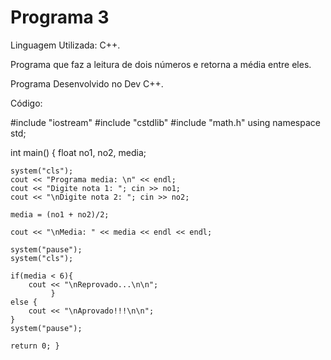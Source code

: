 # Programa 3

Linguagem Utilizada: C++.

Programa que faz a leitura de dois números e retorna a média entre eles.

Programa Desenvolvido no Dev C++.

Código:

#include "iostream"
#include "cstdlib"
#include "math.h"
using namespace std;

int main() {
    float no1, no2, media;
    
    system("cls");
    cout << "Programa media: \n" << endl;
    cout << "Digite nota 1: "; cin >> no1;
    cout << "\nDigite nota 2: "; cin >> no2;
    
    media = (no1 + no2)/2;
    
    cout << "\nMedia: " << media << endl << endl;
    
    system("pause");
    system("cls");
    
    if(media < 6){
        cout << "\nReprovado...\n\n";
             }
    else {
        cout << "\nAprovado!!!\n\n";
    }
    system("pause");
    
    return 0; }
    
